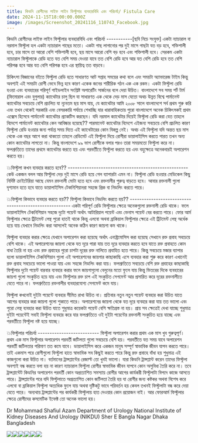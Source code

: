```yaml
---
title: কিডনি রোগীদের লাইফ লাইন ফিস্টুলার ব্যবহারবিধি এবং পরিচর্যা/ Fistula Care
date: 2024-11-15T18:00:00.000Z
image: /images/Screenshot_20241116_110743_Facebook.jpg
---
```


কিডনি রোগীদের লাইফ লাইন ফিস্টুলার ব্যবহারবিধি এবং পরিচর্যা
\-----------\[ছবি নিচে সংযুক্ত]
একটা ন্যাচারাল বা নরমাল ফিস্টুলা হল একটা ন্যাচারাল গাছের মতো।
একটা গাছ লাগানোর পর দুই মাসে গাছটা যত বড় হবে, শক্তিশালী হবে, চার মাসে তা আরো বেশি শক্তিশালী হবে, ছয় মাসে আরো বেশি বড় হবে এবং শক্তিশালী হবে।
সেরকম একটা ন্যাচারাল ফিস্টুলাকে রেডি হতে  যত বেশি সময় দেওয়া যাবে তত বেশি রেডি হবে আর যত বেশি রেডি হবে তত বেশি পরিপক্ক হবে আর যত বেশি পরিপক্ক হবে এর স্থায়িত্ব তত বাড়বে।

চিকিৎসা বিজ্ঞানের বইতে ফিস্টুলা রেডি হতে  সাধারণত আট সপ্তাহ সময়ের কথা বলে এবং  সময়টা অ্যাভারেজ টাইম কিন্তু অবশ্যই এই সময়টা রোগী ভেবে ভিন্ন হবে কারণ একেক জনের শারীরিক গঠন এক এক রকম।
একটা ফিস্টুলা রেডি হওয়া এবং ব্যবহারের পরিপূর্ণ গাইডলাইন সংশ্লিষ্ট অপারেটিং সার্জনের বলে দেয়া উচিত।
বাংলাদেশে সব সময় শর্ট টার্ম (ফিমোরাল এবং যুগুলার) ক্যাথেটার চালু ছিল যা সাধারণত এক থেকে দেড় মাস যেতো অথচ উন্নত বিশ্বে পার্মানেন্ট ক্যাথেটার সবচেয়ে বেশি প্রচলিত যা ন্যূনতম ছয় মাস যায়, যে ক্যাথেটার আমি ২০০৮ সালে বাংলাদেশে সর্ব প্রথম শুরু করি এবং তখন থেকেই সরকারি এবং বেসরকারি পর্যায়ে শেখাচ্ছি যার ধারাবাহিকতায় পুরো বাংলাদেশে অনেক চিকিৎসকই প্রথম এক্সেস হিসেবে  পার্মানেন্ট ক্যাথেটার প্র্যাকটিস করছেন।
যদি নরমাল ক্যাথেটার দিয়েই ফিস্টুলা রেডি করা যেত তাহলে বিদেশে পার্মানেন্ট ক্যাথেটার কেন আবিষ্কার হয়েছে??
পারমানেন্ট ক্যাথেটার বিদেশে এইজন্য সবচেয়ে বেশি প্রচলিত কারণ ফিস্টুলা রেডি হওয়ার জন্য পর্যাপ্ত সময় দিতে এই ক্যাথেটারের কোন বিকল্প নেই।
অথচ এই ফিস্টুলা যদি অন্তত ছয় মাস থেকে এক বছর আগে করা থাকতো তাহলে রেডিমেট এই ফিস্টুলা দিয়ে রোগীরা ডায়ালাইসিস করতে পারত তখন অন্য কোন ক্যাথেটার লাগতো না।
কিন্তু বাংলাদেশে ৯৯ ভাগ রোগীকে বলার পরও তারা সময়মতো ফিস্টুলা করে না।
ফলশ্রুতিতে তাদের প্রথমে ক্যাথেটার করতে হয় এবং পরবর্তীতে ফিস্টুলা করতে হয় এবং বহুক্ষেত্রে অনেকবারই অপারেশন করতে হয়।

💥ফিস্টুলা কখন ব্যবহার করতে হবে??
\---------------------------------------------------
কেউ একজন বলল আর ফিস্টুলা দেড় দুই মাসে  রেডি হয়ে গেল ব্যাপারটা এমন না।
ফিস্টুলা রেডি হওয়ার মেডিকেল কিছু নির্দিষ্ট  ক্রাইটেরিয়া আছে যেমন রক্তনালী মোটা হতে হবে এবং রক্তনালীর পুরুত্ব বাড়তে হবে।
আবার রক্তনালী গুলো দৃশ্যমান হতে হবে যাতে ডায়ালাইসিস টেকনিশিয়ানরা সহজে প্রিক বা নিডলিং করতে পারে।

💥ফিস্টুলা কিভাবে ব্যবহার করতে হয়??
ফিস্টুলা কিভাবে নিডলিং করতে হয়??
\-----------------------------------------------------
একটা পরিপূর্ণ রেডি ফিস্টুলার ক্ষেত্রে অনেকগুলো রক্তনালী রেডি থাকে।
ফলে ডায়ালাইসিস টেকনিশিয়ান সহজে দুটো পয়েন্ট অর্থাৎ আটারিয়াল পয়েন্ট এবং ভেনাস পয়েন্ট বের করতে পারে।
ফোর আর্ম ফিস্টুলার ক্ষেত্রে ট্রিটমেন্ট লেন্থ পুরো হাতই থাকে কিন্তু এলবো অথবা ব্রাকিয়াল ফিস্টুলার ক্ষেত্রে এই ট্রিটমেন্ট লেন্থ অর্ধেক হয়ে যায় যেখানে নিডলিং করা আসলেই অনেক কঠিন কারণ জায়গা কম থাকে।

ফিস্টুলা ব্যবহার করার ক্ষেত্রে যেখানে অপারেশন করা হয়েছে অর্থাৎ এনাষ্ট্রমোসিস করা হয়েছে সেখানে রক্ত প্রবাহ সবচেয়ে বেশি থাকে।
এই অপারেশনের জায়গা থেকে যত দূরে পারা যায় তত দূরে ব্যবহার করতে হবে যাতে রক্ত প্রবাহতে কোন বাধা তৈরি না হয় এবং রক্ত প্রবাহের পুরো চাপটা দূরের রক্ত নালিতে  প্রবাহিত হতে পারে।
কিন্তু সবচেয়ে মজার ব্যাপার হলো ডায়ালাইসিস টেকনিশিয়ান গুলো এই অপারেশনের জায়গার কাছাকাছি এসে ব্যবহার করা শুরু করে কারণ এখানেই রক্ত প্রবাহ সবচেয়ে ভালো পাওয়া যায় এবং সহজে নিডলিং করা যায়।
ফলশ্রুতিতে সবচেয়ে বেশি রক্ত প্রবাহের কাছাকাছি ফিস্টুলার দুটো পয়েন্ট বারবার ব্যবহার করার ফলে জায়গাগুলো বেলুনের মতো ফুলে যায় কিন্তু ভিতরের দিকে ব্যবহারের জায়গা গুলো সংকুচিত হয়ে যায় এবং ফিস্টুলার রক্ত চাপ এই সংকুচিত সেগমেন্ট আর প্রসারিত করে দূরের রক্তনালীতে যেতে পারে না।
ফলশ্রুতিতে রক্তনালীর ব্যবহারযোগ্য সেগমেন্ট কমে যায়।

ফিস্টুলা কখনোই দুইটা পয়েন্টে ব্যবহার সীমিত রাখা উচিত না।
প্রতিবার নতুন নতুন পয়েন্ট ব্যবহার করা উচিত যাতে আগের ব্যবহার করা জায়গা গুলো শুকাতে পারে।
অপারেশনের জায়গা থেকে যত দূরে ব্যবহার করা যায় তত ভালো এবং পুরো লেন্থ ব্যবহার করা উচিত যাতে শুধুমাত্র কয়েকটা পয়েন্ট বেশি ক্ষতিগ্রস্ত না হয়।
প্রায় সব ক্ষেত্রেই দেখা যাচ্ছে শুধুমাত্র দুইটা পয়েন্টেই সবাই ফিস্টুলা ব্যবহার করে যার ফলশ্রুতিতে ওই দুইটা পয়েন্টের রক্তনালী সংকুচিত হয়ে যাচ্ছে এবং পরবর্তীতে ফিস্টুলা নষ্ট হয়ে যাচ্ছে।

💥ফিস্টুলার পরিচর্যা
\--------------------------
ফিস্টুলা অপারেশন করার প্রথম এক মাস খুব গুরুত্বপূর্ণ।
প্রথম এক মাস ফিস্টুলার অপারেশন পরবর্তী জটিলতা গুলো সবচেয়ে বেশি হয়।
পরবর্তীতে যত সময় যাবে অপারেশন পরবর্তী জটিলতার পরিমাণ তত কমে যাবে।
ডায়ালাইসিস করে একজন মানুষ সম্পূর্ণ স্বাভাবিক জীবন যাপন করতে পারে।
তাই একমাস পরে রোগীগুলো ফিস্টুলা হাতে স্বাভাবিক সব কিছুই করতে পারে কিন্তু রক্ত প্রবাহে বাঁধা হয় শুধুমাত্র এই কাজগুলো করা উচিত না।
বর্তমানের ট্রান্সপ্লান্টের রেজাল্ট তো খুবই ভালো।
যারা কিডনি ট্রান্সপ্লান্ট করেন তাদের ফিস্টুলা অবশ্যই বন্ধ করতে বলা হয় না কারণ ন্যাচারাল ফিস্টুলা রোগীর স্বাভাবিক জীবন যাপনে কোন অসুবিধা তৈরি করে না।
তবে ট্রান্সপ্লান্টেট কিডনির অপারেশন পরবর্তী কোন অপ্রত্যাশিত সমস্যায় রোগীর আগের কার্যকরী ফিস্টুলাটা বিপদে কাজে আসতে পারে।
ট্রান্সপ্লান্টের পরে যদি ফিস্টুলাতে অপ্রত্যাশিত কোন জটিলতা তৈরি হয় যা রোগীর জন্য কষ্টকর অথবা বিশেষ করে এলবো বা ব্রাকিয়াল ফিস্টুলা অত্যধিক ফুলে যায় অথবা দৃষ্টিকটু ভাবে পরিবর্তন হয় কেবল তখনই ফিস্টুলাটা বন্ধ করে দেয়া যেতে পারে।
অন্যথায় ট্রান্সপ্লান্টের পর কার্যকরী ফিস্টুলায় হাত দেওয়ার কোন প্রয়োজন নাই।
আর ফোরআর্ম ফিস্টুলার ক্ষেত্রে রোগীদের কসমেটিক ইফেক্ট তো অনেক ভালো হয়।

Dr Mohammad Shafiul Azam
Department of Urology
National Institute of Kidney Diseases And Urology (NIKDU)
Sher E Bangla Nagar
Dhaka
Bangladesh

![](/images/FB_IMG_1731683264866.jpg)![](/images/FB_IMG_1731683271493.jpg)![](/images/FB_IMG_1731683274143.jpg)![](/images/FB_IMG_1731683276676.jpg)![](/images/FB_IMG_1731683267241.jpg)![](/images/FB_IMG_1731683269393.jpg)
